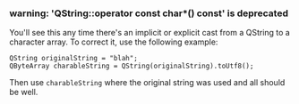 ### warning: 'QString::operator const char\*() const' is deprecated

You'll see this any time there's an implicit or explicit cast from a
QString to a character array. To correct it, use the following example:

    QString originalString = "blah";
    QByteArray charableString = QString(originalString).toUtf8();

Then use `charableString` where the original string was used and all
should be well.
